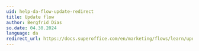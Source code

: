 ```yaml
---
uid: help-da-flow-update-redirect
title: Update flow
author: Bergfrid Dias
so.date: 04.30.2024
language: da
redirect_url: https://docs.superoffice.com/en/marketing/flows/learn/update.html
---
```

